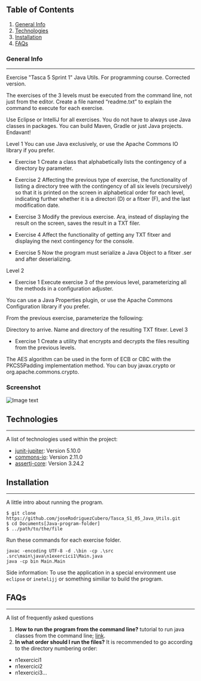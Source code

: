 ## Table of Contents
1. [General Info](#general-info)
2. [Technologies](#technologies)
3. [Installation](#installation)
4. [FAQs](#faqs)
### General Info
***
Exercise "Tasca 5 Sprint 1" Java Utils. For programming course. Corrected version. 

The exercises of the 3 levels must be executed from the command line, not just from the editor. Create a file named “readme.txt” to explain the command to execute for each exercise.


Use Eclipse or IntelliJ for all exercises.
You do not have to always use Java classes in packages.
You can build Maven, Gradle or just Java projects.
Endavant!

Level 1
You can use Java exclusively, or use the Apache Commons IO library if you prefer.

- Exercise 1
Create a class that alphabetically lists the contingency of a directory by parameter.

- Exercise 2
Affecting the previous type of exercise, the functionality of listing a directory tree with the contingency of all six levels (recursively) so that it is printed on the screen in alphabetical order for each level, indicating further whether it is a directori (D) or a fitxer (F), and the last modification date.

- Exercise 3
Modify the previous exercise. Ara, instead of displaying the result on the screen, saves the result in a TXT filer.

- Exercise 4
Affect the functionality of getting any TXT fitxer and displaying the next contingency for the console.

- Exercise 5
Now the program must serialize a Java Object to a fitxer .ser and after deserializing.


Level 2


- Exercise 1
Execute exercise 3 of the previous level, parameterizing all the methods in a configuration adjuster.

You can use a Java Properties plugin, or use the Apache Commons Configuration library if you prefer.

From the previous exercise, parameterize the following:

Directory to arrive.
Name and directory of the resulting TXT fitxer.
Level 3
- Exercise 1
Create a utility that encrypts and decrypts the files resulting from the previous levels.

The AES algorithm can be used in the form of ECB or CBC with the PKCS5Padding implementation method. You can buy javax.crypto or org.apache.commons.crypto.
### Screenshot
![Image text](https://repository-images.githubusercontent.com/702881438/17ed3924-3931-4d34-9b9e-1df239e54942)
## Technologies
***
A list of technologies used within the project:
* [junit-jupiter](https://junit.org/junit5/docs/current/user-guide/): Version 5.10.0
* [commons-io](https://commons.apache.org/proper/commons-io/): Version 2.11.0
* [assertj-core](https://assertj.github.io/doc/): Version 3.24.2
## Installation
***
A little intro about running the program. 
```
$ git clone https://github.com/joseRodriguezCubero/Tasca_S1_05_Java_Utils.git
$ cd Documents[Java-program-folder]
$ ../path/to/the/file
```
Run these commands for each exercise folder.
```
javac -encoding UTF-8 -d .\bin -cp .\src .src\main\java\n1exercici1\Main.java
java -cp bin Main.Main
```
Side information: To use the application in a special environment use ```eclipse``` or ```inetelijj``` or something similiar to build the program.

## FAQs
***
A list of frequently asked questions
1. **How to run the program from the command line?**
tutorial to run java classes from the command line; [link](https://vidatecno.net/como-ejecutar-un-programa-java-desde-el-simbolo-del-sistema/). 
2. __In what order should I run the files?__ 
It is recommended to go according to the directory numbering order:
* n1exercici1
* n1exercici2
* n1exercici3...
